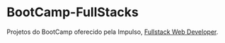 # BootCamp-FullStacks
Projetos do BootCamp oferecido pela Impulso, [Fullstack Web Developer](https://web.dio.me/track/impulso-fullstack-web-developer). 
